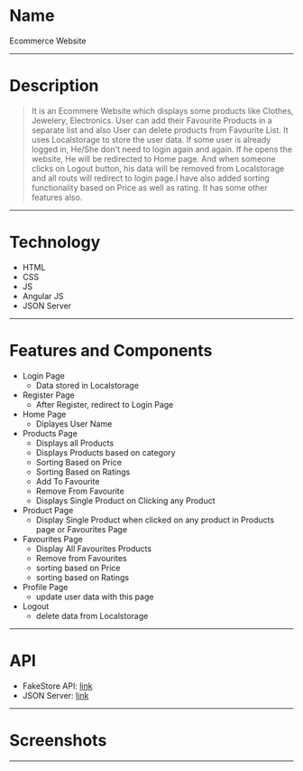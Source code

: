 # Name
Ecommerce Website

---

# Description
> It is an Ecommere Website which displays some products like Clothes, Jewelery, Electronics. User can add their Favourite Products in a separate list and also User can delete products from Favourite List. It uses Localstorage to store the user data. If some user is already logged in, He/She don't need to login again and again. If he opens the website, He will be redirected to Home page. And when someone clicks on Logout button, his data will be removed from Localstorage and all routs will redirect to login page.I have also added sorting functionality based on Price as well as rating. It has some other features also. 

---

# Technology

- HTML
- CSS
- JS
- Angular JS
- JSON Server

---

# Features and Components
- Login Page
    - Data stored in Localstorage
- Register Page
    - After Register, redirect to Login Page
- Home Page
    - Diplayes User Name
- Products Page
    - Displays all Products
    - Displays Products based on category
    - Sorting Based on Price
    - Sorting Based on Ratings
    - Add To Favourite
    - Remove From Favourite
    - Displays Single Product on Clicking any Product
- Product Page
    - Display Single Product when clicked on any product in Products page or Favourites Page
- Favourites Page
    - Display All Favourites Products
    - Remove from Favourites
    - sorting based on Price
    - sorting based on Ratings
- Profile Page
    - update user data with this page
- Logout
    - delete data from Localstorage

---
# API

- FakeStore API: [link](https://fakestoreapi.com/)
- JSON Server: [link](https://github.com/typicode/json-server)

---
# Screenshots

---